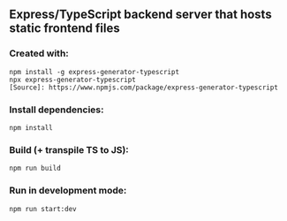 ## Express/TypeScript backend server that hosts static frontend files

### Created with:
	npm install -g express-generator-typescript
	npx express-generator-typescript
	[Source]: https://www.npmjs.com/package/express-generator-typescript

### Install dependencies:
	npm install

### Build (+ transpile TS to JS):
	npm run build

### Run in development mode:
	npm run start:dev
